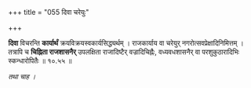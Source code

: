 +++
title = "055 दिवा चरेयुः"

+++


[^१३६]:
     M G: caivaṃ

**दिवा** विचरन्ति **कार्यार्थं** क्रयविक्रयस्वकार्यसिद्ध्यर्थम् । राजकार्याय वा चरेयुर् नगरोत्सवप्रेक्षादिनिमित्तम् । तत्रापि च **चिह्निता राजशासनैर्** उपलक्षिता राजादिष्टैर् वज्रादिचिह्नैः, वध्यवधशासनैर् वा परशुकुठारादिभिः स्कन्धारोपितैः ॥ १०.५५ ॥

_तथा चाह ।_